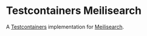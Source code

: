 Testcontainers Meilisearch
===

A [Testcontainers](https://www.testcontainers.org/) implementation for [Meilisearch](https://www.meilisearch.com/).
